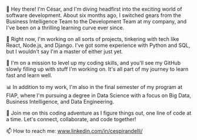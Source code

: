👋 Hey there! I'm César, and I'm diving headfirst into the exciting world of software development. 
About six months ago, I switched gears from the Business Intelligence Team to the Development Team at my company, and I've been on a thrilling learning curve ever since.

💼 Right now, I'm working on all sorts of projects, tinkering with tech like React, Node.js, and Django. 
I've got some experience with Python and SQL, but I wouldn't say I'm a master of either just yet.

🚀 I'm on a mission to level up my coding skills, and you'll see my GitHub slowly filling up with stuff I'm working on. 
It's all part of my journey to learn fast and learn well.

📊 In addition to my work, I'm also in the final semester of my program at FIAP, where I'm pursuing a degree in Data Science with a focus on Big Data, Business Intelligence, and Data Engineering. 

🤝 Join me on this coding adventure as I figure things out, one line of code at a time. 
Let's connect, collaborate, and code together! 

📫 How to reach me: www.linkedin.com/in/cespirandelli/

<!---
cespirandelli/cespirandelli is a ✨ special ✨ repository because its `README.md` (this file) appears on your GitHub profile.
You can click the Preview link to take a look at your changes.
--->
